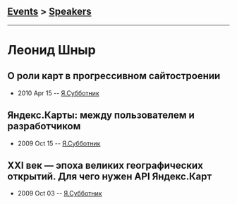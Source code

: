 ## [Events](../README.md) > [Speakers](../speakers.md)
---

# Леонид Шныр

## О роли карт в прогрессивном сайтостроении
- 2010 Apr 15 -- [Я.Субботник](https://events.yandex.ru/lib/talks/998/)    
## Яндекс.Карты: между пользователем и разработчиком
- 2009 Oct 15 -- [Я.Субботник](https://events.yandex.ru/lib/talks/771/)    
## XXI век — эпоха великих географических открытий. Для чего нужен API Яндекс.Карт
- 2009 Oct 03 -- [Я.Субботник](https://events.yandex.ru/lib/talks/755/)    

